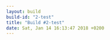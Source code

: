 ```yaml
---
layout: build
build-id: "2-test"
title: "Build #2-test"
date: Sat, Jan 14 16:13:47 2018 +0200
---
```


